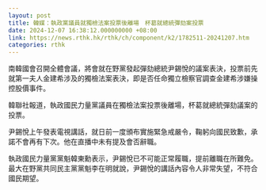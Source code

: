 ```yaml
---
layout: post
title: 韓媒：執政黨議員就獨檢法案投票後離場　杯葛就總統彈劾案投票
date: 2024-12-07 16:38:12.000000000 +08:00
link: https://news.rthk.hk/rthk/ch/component/k2/1782511-20241207.htm
categories: rthk
---
```


南韓國會召開全體會議，將會就在野黨發起彈劾總統尹錫悅的議案表決，投票前先就第一夫人金建希涉及的獨檢法案表決，即是否任命獨立檢察官調查金建希涉嫌操控股價事件。

韓聯社報道，執政國民力量黨議員在獨檢法案投票後離場，杯葛就總統彈劾議案的投票。

尹錫悅上午發表電視講話，就日前一度頒布實施緊急戒嚴令，鞠躬向國民致歉，承諾不會再有下次。他在直播中未有提及會否辭職。

執政國民力量黨黨魁韓東勳表示，尹錫悅已不可能正常履職，提前離職在所難免。最大在野黨共同民主黨黨魁李在明就說，尹錫悅的講話內容令人非常失望，不符合國民期望。
